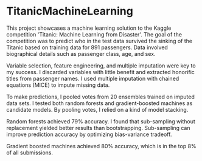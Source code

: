 # TitanicMachineLearning

This project showcases a machine learning solution to the Kaggle competition 'Titanic: Machine Learning from Disaster'. The goal of the competition was to predict who in the test data survived the sinking of the Titanic based on training data for 891 passengers. Data involved biographical details such as passenger class, age, and sex.

Variable selection, feature engineering, and multiple imputation were key to my success. I discarded variables with little benefit and extracted honorific titles from passenger names. I used multiple imputation with chained equations (MICE) to impute missing data.

To make predictions, I pooled votes from 20 ensembles trained on imputed data sets. I tested both random forests and gradient-boosted machines as candidate models. By pooling votes, I relied on a kind of model stacking.

Random forests achieved 79% accuracy. I found that sub-sampling without replacement yielded better results than bootstrapping. Sub-sampling can improve prediction accuracy by optimizing bias-variance tradeoff. 

Gradient boosted machines achieved 80% accuracy, which is in the top 8% of all submissions.
